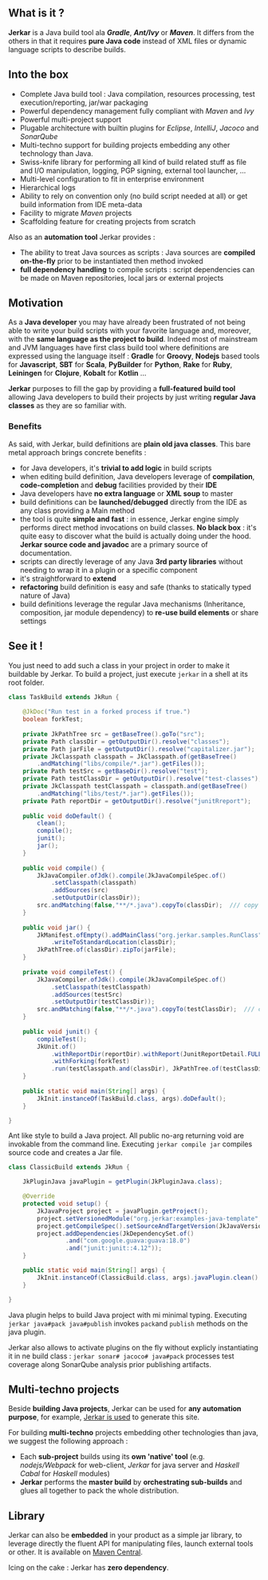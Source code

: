 ## What is it ?

**Jerkar** is a Java build tool ala ***Gradle***, ***Ant/Ivy*** or ***Maven***. It differs from the others in that it requires **pure Java code** instead of XML files or dynamic language scripts to describe builds.

## Into the box

* Complete Java build tool : Java compilation, resources processing, test execution/reporting, jar/war packaging
* Powerful dependency management fully compliant with *Maven* and *Ivy*
* Powerful multi-project support 
* Plugable architecture with builtin plugins for *Eclipse*, *IntelliJ*, *Jacoco* and *SonarQube*
* Multi-techno support for building projects embedding any other technology than Java.
* Swiss-knife library for performing all kind of build related stuff as file and I/O  manipulation, logging, PGP signing, external tool launcher, ...
* Multi-level configuration to fit in enterprise environment
* Hierarchical logs
* Ability to rely on convention only (no build script needed at all) or get build information from IDE meta-data
* Facility to migrate *Maven* projects
* Scaffolding feature for creating projects from scratch
 
Also as an **automation tool** Jerkar provides :

* The ability to treat Java sources as scripts : Java sources are **compiled on-the-fly** prior to be instantiated then method invoked
* **full dependency handling** to compile scripts : script dependencies can be made on Maven repositories, local jars or external projects

## Motivation

As a **Java developer** you may have already been frustrated of not being able to write your build scripts with your favorite language and, moreover, with the **same language as the project to build**.
Indeed most of mainstream and JVM languages have first class build tool where definitions are expressed using the language itself : **Gradle** for **Groovy**, **Nodejs** based tools for **Javascript**, **SBT** for **Scala**,  **PyBuilder** for **Python**, **Rake** for **Ruby**, **Leiningen** for **Clojure**, **Kobalt** for **Kotlin** ...
 
**Jerkar** purposes to fill the gap by providing a **full-featured build tool** allowing Java developers to build their projects by just writing **regular Java classes** as they are so familiar with. 

### Benefits

As said, with Jerkar, build definitions are **plain old java classes**. This bare metal approach brings concrete benefits :

* for Java developers, it's **trivial to add logic** in build scripts
* when editing build definition, Java developers leverage of **compilation**, **code-completion** and **debug** facilities provided by their **IDE**
* Java developers have **no extra language** or **XML soup** to master
* build definitions can be **launched/debugged** directly from the IDE as any class providing a Main method 
* the tool is quite **simple and fast** : in essence, Jerkar engine simply performs direct method invocations on build classes. **No black box** : it's quite easy to discover what the build is actually doing under the hood. **Jerkar source code and javadoc** are a primary source of documentation.
* scripts can directly leverage of any Java **3rd party libraries** without needing to wrap it in a plugin or a specific component
* it's straightforward to **extend**
* **refactoring** build definition is easy and safe (thanks to statically typed nature of Java) 
* build definitions leverage the regular Java mechanisms (Inheritance, composition, jar module dependency) to **re-use build elements** or share settings

## See it !

You just need to add such a class in your project in order to make it buildable by Jerkar. To build a project, just execute `jerkar` in a shell at its root folder. 

```java
class TaskBuild extends JkRun {
	
    @JkDoc("Run test in a forked process if true.")
    boolean forkTest;
    
    private JkPathTree src = getBaseTree().goTo("src");
    private Path classDir = getOutputDir().resolve("classes");
    private Path jarFile = getOutputDir().resolve("capitalizer.jar");
    private JkClasspath classpath = JkClasspath.of(getBaseTree()
        .andMatching("libs/compile/*.jar").getFiles());
    private Path testSrc = getBaseDir().resolve("test");
    private Path testClassDir = getOutputDir().resolve("test-classes");
    private JkClasspath testClasspath = classpath.and(getBaseTree()
        .andMatching("libs/test/*.jar").getFiles());
    private Path reportDir = getOutputDir().resolve("junitRreport");
    
    public void doDefault() {
        clean();
        compile();
        junit();
        jar();
    }
    
    public void compile() {
        JkJavaCompiler.ofJdk().compile(JkJavaCompileSpec.of()
            .setClasspath(classpath)
            .addSources(src)
            .setOutputDir(classDir));
        src.andMatching(false,"**/*.java").copyTo(classDir);  /// copy resources
    }
    
    public void jar() {
        JkManifest.ofEmpty().addMainClass("org.jerkar.samples.RunClass")
            .writeToStandardLocation(classDir);
        JkPathTree.of(classDir).zipTo(jarFile);
    }
    
    private void compileTest() {
        JkJavaCompiler.ofJdk().compile(JkJavaCompileSpec.of()
            .setClasspath(testClasspath)
            .addSources(testSrc)
            .setOutputDir(testClassDir));
        src.andMatching(false,"**/*.java").copyTo(testClassDir);  /// copy test resources
    }
    
    public void junit() {
        compileTest();
        JkUnit.of()
            .withReportDir(reportDir).withReport(JunitReportDetail.FULL)
            .withForking(forkTest)
            .run(testClasspath.and(classDir), JkPathTree.of(testClassDir));
    }
    
    public static void main(String[] args) {
        JkInit.instanceOf(TaskBuild.class, args).doDefault();
    }

}
```
Ant like style to build a Java project. All public no-arg returning void are invokable 
from the command line. Executing `jerkar compile jar` compiles source code and creates a Jar file.

```java
class ClassicBuild extends JkRun {

    JkPluginJava javaPlugin = getPlugin(JkPluginJava.class);

    @Override
    protected void setup() {
        JkJavaProject project = javaPlugin.getProject();
        project.setVersionedModule("org.jerkar:examples-java-template", "1.0");
        project.getCompileSpec().setSourceAndTargetVersion(JkJavaVersion.V8);
        project.addDependencies(JkDependencySet.of()
                .and("com.google.guava:guava:18.0")
                .and("junit:junit::4.12"));
    }

    public static void main(String[] args) {
        JkInit.instanceOf(ClassicBuild.class, args).javaPlugin.clean().pack();
    }

}
```

Java plugin helps to build Java project with mi minimal typing. 
Executing `jerkar java#pack java#publish` invokes `pack`and `publish` methods on the java plugin.
<br/>

Jerkar also allows to activate plugins on the fly without explicly instantiating it in ne build class : 
`jerkar sonar# jacoco# java#pack` processes test coverage along SonarQube analysis prior publishing artifacts. 


## Multi-techno projects

Beside **building Java projects**, Jerkar can be used for **any automation purpose**, for example, [Jerkar is used](https://github.com/jerkar/jerkar.github.io/blob/master/_jbake-site-sources/build/def/jerkar/github/io/SiteBuild.java) to generate this site.

For building **multi-techno** projects embedding other technologies than java, we suggest the following approach : 

* Each **sub-project** builds using its **own 'native' tool** (e.g. *nodejs/Webpack* for web-client, *Jerkar* for java server and *Haskell Cabal* for *Haskell* modules)
* **Jerkar** performs the **master build** by **orchestrating sub-builds** and glues all together to pack the whole distribution. 

## Library

Jerkar can also be **embedded** in your product as a simple jar library, to leverage directly the fluent API for manipulating files, launch external tools or other. It is available on [Maven Central](http://search.maven.org/#search%7Cgav%7C1%7Cg%3A%22org.jerkar%22%20AND%20a%3A%22core%22). 

Icing on the cake : Jerkar has **zero dependency**.


